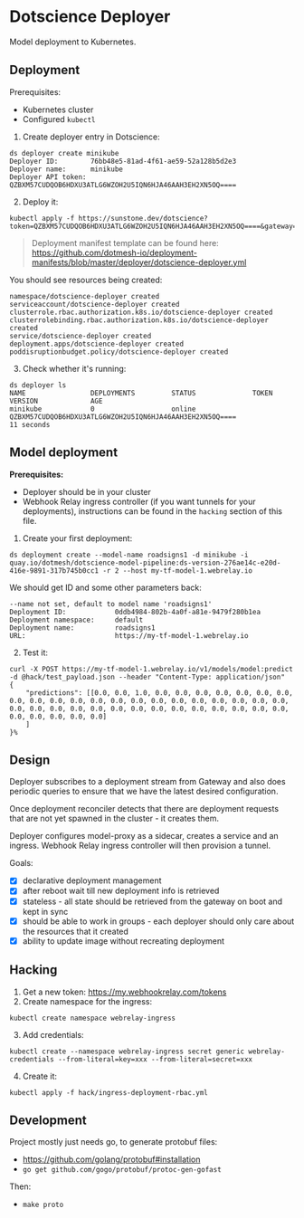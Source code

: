 # Dotscience Deployer

Model deployment to Kubernetes.

## Deployment 

Prerequisites:
- Kubernetes cluster
- Configured `kubectl`

1. Create deployer entry in Dotscience:

```shell
ds deployer create minikube
Deployer ID:        76bb48e5-81ad-4f61-ae59-52a128b5d2e3
Deployer name:      minikube
Deployer API token: QZBXM57CUDQOB6HDXU3ATLG6WZOH2U5IQN6HJA46AAH3EH2XN5OQ====
```

2. Deploy it:

```shell
kubectl apply -f https://sunstone.dev/dotscience?token=QZBXM57CUDQOB6HDXU3ATLG6WZOH2U5IQN6HJA46AAH3EH2XN5OQ====&gateway=stage.dotscience.net
```

> Deployment manifest template can be found here: https://github.com/dotmesh-io/deployment-manifests/blob/master/deployer/dotscience-deployer.yml

You should see resources being created:

```shell
namespace/dotscience-deployer created
serviceaccount/dotscience-deployer created
clusterrole.rbac.authorization.k8s.io/dotscience-deployer created
clusterrolebinding.rbac.authorization.k8s.io/dotscience-deployer created
service/dotscience-deployer created
deployment.apps/dotscience-deployer created
poddisruptionbudget.policy/dotscience-deployer created
```

3. Check whether it's running:

```shell
ds deployer ls
NAME                DEPLOYMENTS         STATUS              TOKEN                                                      VERSION             AGE
minikube            0                   online              QZBXM57CUDQOB6HDXU3ATLG6WZOH2U5IQN6HJA46AAH3EH2XN5OQ====                       11 seconds
```

## Model deployment

**Prerequisites:**

- Deployer should be in your cluster
- Webhook Relay ingress controller (if you want tunnels for your deployments), instructions can be found in the `hacking` section of this file.

1. Create your first deployment:

```shell
ds deployment create --model-name roadsigns1 -d minikube -i quay.io/dotmesh/dotscience-model-pipeline:ds-version-276ae14c-e20d-416e-9891-317b745b0cc1 -r 2 --host my-tf-model-1.webrelay.io
```

We should get ID and some other parameters back:

```shell
--name not set, default to model name 'roadsigns1'
Deployment ID:            0ddb4984-802b-4a0f-a81e-9479f280b1ea
Deployment namespace:     default
Deployment name:          roadsigns1
URL:                      https://my-tf-model-1.webrelay.io
```

2. Test it:

```shell
curl -X POST https://my-tf-model-1.webrelay.io/v1/models/model:predict -d @hack/test_payload.json --header "Content-Type: application/json"
{
    "predictions": [[0.0, 0.0, 1.0, 0.0, 0.0, 0.0, 0.0, 0.0, 0.0, 0.0, 0.0, 0.0, 0.0, 0.0, 0.0, 0.0, 0.0, 0.0, 0.0, 0.0, 0.0, 0.0, 0.0, 0.0, 0.0, 0.0, 0.0, 0.0, 0.0, 0.0, 0.0, 0.0, 0.0, 0.0, 0.0, 0.0, 0.0, 0.0, 0.0, 0.0, 0.0, 0.0, 0.0]
    ]
}%
```


## Design

Deployer subscribes to a deployment stream from Gateway and also does periodic queries to ensure that we have the latest desired configuration.

Once deployment reconciler detects that there are deployment requests that are not yet spawned in the cluster - it creates them. 

Deployer configures model-proxy as a sidecar, creates a service and an ingress. Webhook Relay ingress controller will then provision a tunnel. 


Goals:

- [x] declarative deployment management
- [x] after reboot wait till new deployment info is retrieved
- [x] stateless - all state should be retrieved from the gateway on boot and kept in sync
- [x] should be able to work in groups - each deployer should only care about the resources that it created
- [x] ability to update image without recreating deployment

## Hacking

1. Get a new token: https://my.webhookrelay.com/tokens
2. Create namespace for the ingress:

  ```
  kubectl create namespace webrelay-ingress
  ```

3. Add credentials:

  ```
  kubectl create --namespace webrelay-ingress secret generic webrelay-credentials --from-literal=key=xxx --from-literal=secret=xxx
  ```

4. Create it:

  ```shell
  kubectl apply -f hack/ingress-deployment-rbac.yml 
  ```


## Development

Project mostly just needs go, to generate protobuf files:

* https://github.com/golang/protobuf#installation
* `go get github.com/gogo/protobuf/protoc-gen-gofast`

Then:

  * `make proto`